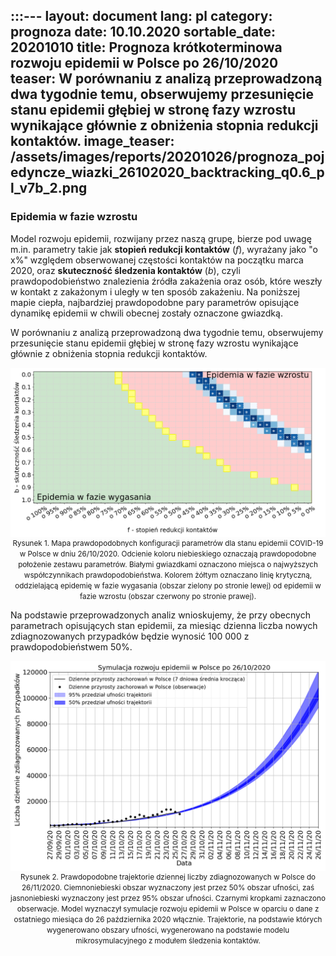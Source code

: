 :::---
layout: document
lang: pl
category: prognoza
date: 10.10.2020
sortable_date: 20201010
title: Prognoza krótkoterminowa rozwoju epidemii w Polsce po 26/10/2020
teaser: W porównaniu z analizą przeprowadzoną dwa tygodnie temu, obserwujemy przesunięcie stanu epidemii głębiej w stronę fazy wzrostu wynikające głównie z obniżenia stopnia redukcji kontaktów.
image_teaser:  /assets/images/reports/20201026/prognoza_pojedyncze_wiazki_26102020_backtracking_q0.6_pl_v7b_2.png
---

<h3>Epidemia w fazie wzrostu</h3>

<p>Model rozwoju epidemii, rozwijany przez naszą grupę, bierze pod uwagę m.in. parametry takie jak <span style="font-weight: bold">stopień redukcji kontaktów</span> (<span style="font-style:italic">f</span>), wyrażany jako "o x%" względem obserwowanej częstości kontaktów na początku marca 2020, oraz <span style="font-weight: bold">skuteczność śledzenia kontaktów</span> (<span style="font-style: italic">b</span>), czyli prawdopodobieństwo znalezienia źródła zakażenia oraz osób, które weszły w kontakt z zakażonym i uległy w ten sposób zakażeniu. Na poniższej mapie ciepła, najbardziej prawdopodobne pary parametrów opisujące dynamikę epidemii w chwili obecnej zostały oznaczone gwiazdką. </p>

<p>W porównaniu z analizą przeprowadzoną dwa tygodnie temu, obserwujemy przesunięcie stanu epidemii głębiej w stronę fazy wzrostu wynikające głównie z obniżenia stopnia redukcji kontaktów.</p>

<div style="text-align: center" class="row 90%">
    <span class="image fit">
        <img src="/assets/images/reports/20201026/heatmap_PL_bf_20201027.png" style="display: block; margin: 0 auto;"/>
    </span>
    <small>Rysunek 1. Mapa prawdopodobnych konfiguracji parametrów dla stanu epidemii COVID-19 w Polsce w dniu 26/10/2020. Odcienie koloru niebieskiego oznaczają prawdopodobne położenie zestawu parametrów. Białymi gwiazdkami oznaczono miejsca o najwyższych współczynnikach prawdopodobieństwa. Kolorem żółtym oznaczano linię krytyczną, oddzielającą epidemię w fazie wygasania (obszar zielony po stronie lewej) od epidemii w fazie wzrostu (obszar czerwony po stronie prawej).</small>
</div>

<p>Na podstawie przeprowadzonych analiz wnioskujemy, że przy obecnych parametrach opisujących stan epidemii, za miesiąc dzienna liczba nowych zdiagnozowanych przypadków będzie wynosić 100 000 z prawdopodobieństwem 50%. </p>
<div style="text-align: center" class="row 90%">
    <span class="image fit">
        <img src="/assets/images/reports/20201026/prognoza_pojedyncze_wiazki_26102020_backtracking_q0.6_pl_v7b_2.png" style="display: block; margin: 0 auto;"/>
    </span>
    <small>Rysunek 2. Prawdopodobne trajektorie dziennej liczby zdiagnozowanych w Polsce do 26/11/2020. Ciemnoniebieski obszar wyznaczony jest przez 50% obszar ufności, zaś jasnoniebieski wyznaczony jest przez 95% obszar ufności. Czarnymi kropkami zaznaczono obserwacje. Model wyznaczył symulacje rozwoju epidemii w Polsce w oparciu o dane z ostatniego miesiąca do 26 października 2020 włącznie. Trajektorie, na podstawie których wygenerowano obszary ufności, wygenerowano na podstawie modelu mikrosymulacyjnego z modułem śledzenia kontaktów.</small>
</div>